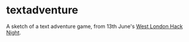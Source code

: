 # textadventure

A sketch of a text adventure game, from 13th June's [West London Hack Night](http://www.meetup.com/West-London-Hack-Night/).
